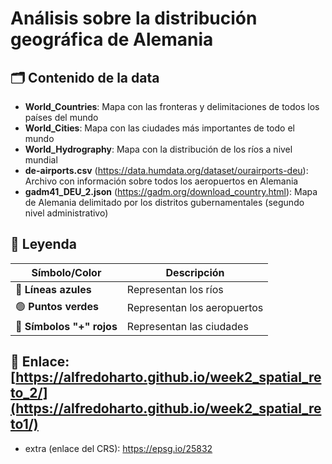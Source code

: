 # Análisis sobre la distribución geográfica de Alemania
## 🗂️ Contenido de la data
- **World_Countries**: Mapa con las fronteras y delimitaciones de todos los países del mundo
- **World_Cities**: Mapa con las ciudades más importantes de todo el mundo 
- **World_Hydrography**: Mapa con la distribución de los ríos a nivel mundial
- **de-airports.csv** (https://data.humdata.org/dataset/ourairports-deu): Archivo con información sobre todos los aeropuertos en Alemania
- **gadm41_DEU_2.json** (https://gadm.org/download_country.html): Mapa de Alemania delimitado por los distritos gubernamentales (segundo nivel administrativo)

## 📖 Leyenda
| **Símbolo/Color**   | **Descripción**                   |
|---------------------|-----------------------------------|
| 🔵 **Líneas azules** | Representan los ríos              |
| 🟢 **Puntos verdes** | Representan los aeropuertos       |
| 🔴 **Símbolos "+" rojos** | Representan las ciudades      |

## 🔗 Enlace: [https://alfredoharto.github.io/week2_spatial_reto_2/](https://alfredoharto.github.io/week2_spatial_reto1/)

- extra (enlace del CRS): https://epsg.io/25832 

